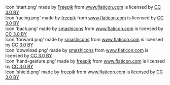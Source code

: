 <div>Icon 'start.png' made by <a href="https://www.flaticon.com/authors/freepik" title="freepik">Freepik</a> from <a href="https://www.flaticon.com/" 			    title="Flaticon">www.flaticon.com</a> is licensed by <a href="http://creativecommons.org/licenses/by/3.0/"	   title="Creative Commons BY 3.0" target="_blank">CC 3.0 BY</a></div>

<div>Icon 'racing.png' made by <a href="https://www.flaticon.com/authors/freepik" title="Racing">freepik</a> from <a href="https://www.flaticon.com/"     title="Flaticon">www.flaticon.com</a> is licensed by <a href="http://creativecommons.org/licenses/by/3.0/"     title="Creative Commons BY 3.0" target="_blank">CC 3.0 BY</a></div>

<div>Icon 'back.png' made by <a href="https://www.flaticon.com/authors/smashicons" title="Back">smashicons</a> from <a href="https://www.flaticon.com/"     title="Flaticon">www.flaticon.com</a> is licensed by <a href="http://creativecommons.org/licenses/by/3.0/"     title="Creative Commons BY 3.0" target="_blank">CC 3.0 BY</a></div>

<div>Icon 'forward.png' made by <a href="https://www.flaticon.com/authors/smashicons" title="Forward">smashicons</a> from <a href="https://www.flaticon.com/"     title="Flaticon">www.flaticon.com</a> is licensed by <a href="http://creativecommons.org/licenses/by/3.0/"     title="Creative Commons BY 3.0" target="_blank">CC 3.0 BY</a></div>

<div>Icon 'download.png' made by <a href="https://www.flaticon.com/authors/smashicons" title="Download">smashicons</a> from <a href="https://www.flaticon.com/"     title="Flaticon">www.flaticon.com</a> is licensed by <a href="http://creativecommons.org/licenses/by/3.0/"     title="Creative Commons BY 3.0" target="_blank">CC 3.0 BY</a></div>

<div>Icon 'hand-gesture.png' made by <a href="https://www.flaticon.com/authors/freepik" title="Hand gesture">freepik</a> from <a href="https://www.flaticon.com/"     title="Flaticon">www.flaticon.com</a> is licensed by <a href="http://creativecommons.org/licenses/by/3.0/"     title="Creative Commons BY 3.0" target="_blank">CC 3.0 BY</a></div>

<div>Icon 'shield.png' made by <a href="https://www.flaticon.com/authors/freepik" title="shield">freepik</a> from <a href="https://www.flaticon.com/"     title="Flaticon">www.flaticon.com</a> is licensed by <a href="http://creativecommons.org/licenses/by/3.0/"     title="Creative Commons BY 3.0" target="_blank">CC 3.0 BY</a></div>
